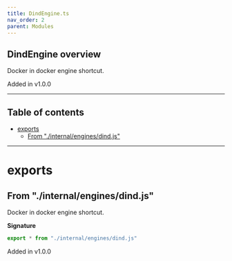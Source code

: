```yaml
---
title: DindEngine.ts
nav_order: 2
parent: Modules
---
```


## DindEngine overview

Docker in docker engine shortcut.

Added in v1.0.0

---

<h2 class="text-delta">Table of contents</h2>

- [exports](#exports)
  - [From "./internal/engines/dind.js"](#from-internalenginesdindjs)

---

# exports

## From "./internal/engines/dind.js"

Docker in docker engine shortcut.

**Signature**

```ts
export * from "./internal/engines/dind.js"
```

Added in v1.0.0
